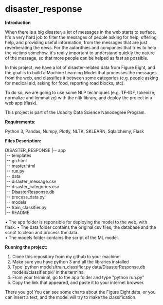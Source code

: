 # disaster_response

**Introduction**

When there is a big disaster, a lot of messages in the web starts to surface. It's a very hard job to filter the messages of people asking for help, offering help, and providing useful information, from the messages that are just reverberating the news. For the autorithies and companies that tries to help the victims somehow, it's really important to understand quickly the nature of the message, so that more people can be helped as fast as possible.

In this project, we have a lot of disaster-related data from Figure Eight, and the goal is to build a Machine Learning Model that processes the messages from the web, and classifies it between some categories (e.g. people asking for medical aid, asking for food, reporting road blocks, etc).

To do so, we are going to use some NLP techniques (e.g. TF-IDF, tokenize, normalize and lemmatize) with the nltk library, and deploy the project in a web app (flask).

This project is part of the Udacity Data Science Nanodegree Program.


**Requirements:**

Python 3, Pandas, Numpy, Plotly, NLTK, SKLEARN, Sqlalchemy, Flask

**Files Description:**

DISASTER_RESPONSE
  |-- app<br/>
        |-- templates <br/>
                |-- go.html <br/>
                |-- master.html <br/>
        |-- run.py <br/>
  |-- data <br/>
        |-- disaster_message.csv <br/>
        |-- disaster_categories.csv <br/>
        |-- DisasterResponse.db <br/>
        |-- process_data.py <br/>
  |-- models <br/>
        |-- train_classifier.py <br/>
  |-- README <br/>

• The app folder is reponsible for deploying the model to the web, with flask.
• The data folder contains the original csv files, the database and the script to clean and process the data.  
• The models folder contains the script of the ML model.

**Running the project:**

1) Clone this repository from my github to your machine
2) Make sure you have python 3 and all the libraries installed
3) Type 'python models/train_classifier.py data/DisasterResponse.db models/classifier.pkl' in the terminal
4) From your terminal, go to the app folder and type "python run.py"
5) Copy the link that appeared, and paste it to your internet browser.

There you go! You can see some charts about the Figure Eight data, or you can insert a text, and the model will try to make the classification. 
